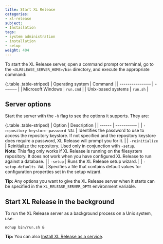 ```yaml
---
title: Start XL Release
categories:
- xl-release
subject:
- Installation
tags:
- system administration
- installation
- setup
weight: 404
---
```


To start the XL Release server, open a command prompt or terminal, go to the `<XLRELEASE_SERVER_HOME>/bin` directory, and execute the appropriate command:

{:.table .table-striped}
| Operating system | Command |
| ---------------- | ------- |
| Microsoft Windows | `run.cmd` |
| Unix-based systems | `run.sh` |

## Server options

Start the server with the `-h` flag to see the options it supports. They are:

{:.table .table-striped}
| Option | Description |
| ------ | ----------- |
| `-repository-keystore-password VAL` | Identifies the password to use to access the repository keystore. If not specified and the repository keystore does require a password, XL Release will prompt you for it. |
| `-reinitialize` | Reinitialize the repository. Used only in conjunction with `-setup`.<br />**Note:** This flag only works if XL Release is running on the filesystem repository. It does not work when you have configured XL Release to run against a database. |
| `-setup` | Runs the XL Release setup wizard. |
| `-setup-defaults VAL` | Specifies a file that contains default values for configuration properties set in the setup wizard.

**Tip:** Any options you want to give the XL Release server when it starts can be specified in the `XL_RELEASE_SERVER_OPTS` environment variable.

## Start XL Release in the background

To run the XL Release server as a background process on a Unix system, use:

    nohup bin/run.sh &

**Tip:** You can also [Install XL Release as a service](/xl-release/how-to/install-xl-release-as-a-service.html).
